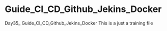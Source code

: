 # Guide_CI_CD_Github_Jekins_Docker
Day35_ Guide_CI_CD_Github_Jekins_Docker
This is a just a training file
